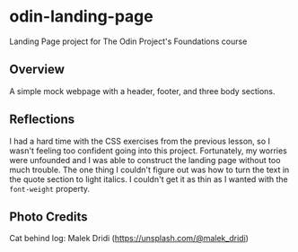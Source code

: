 # odin-landing-page
Landing Page project for The Odin Project's Foundations course

## Overview
A simple mock webpage with a header, footer, and three body 
sections.

## Reflections
I had a hard time with the CSS exercises from the previous lesson, 
so I wasn't feeling too confident going into this project. 
Fortunately, my worries were unfounded and I was able to construct
the landing page without too much trouble. The one thing I couldn't 
figure out was how to turn the text in the quote section to light 
italics. I couldn't get it as thin as I wanted with the `font-weight`
property. 

## Photo Credits
Cat behind log: Malek Dridi (https://unsplash.com/@malek_dridi)
